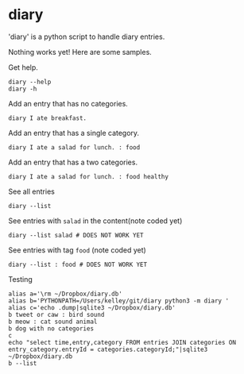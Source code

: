 # diary

'diary' is a python script to handle diary entries.

Nothing works yet!  Here are some samples.

Get help.

    diary --help
    diary -h

Add an entry that has no categories.

    diary I ate breakfast.

Add an entry that has a single category.

    diary I ate a salad for lunch. : food

Add an entry that has a two categories.

    diary I ate a salad for lunch. : food healthy

See all entries

    diary --list

See entries with `salad` in the content(note coded yet)

    diary --list salad # DOES NOT WORK YET

See entries with tag `food` (note coded yet)

    diary --list : food # DOES NOT WORK YET

Testing

    alias a='\rm ~/Dropbox/diary.db'
    alias b='PYTHONPATH=/Users/kelley/git/diary python3 -m diary '
    alias c='echo .dump|sqlite3 ~/Dropbox/diary.db'
    b tweet or caw : bird sound
    b meow : cat sound animal
    b dog with no categories
    c
    echo "select time,entry,category FROM entries JOIN categories ON entry_category.entryId = categories.categoryId;"|sqlite3 ~/Dropbox/diary.db
    b --list

